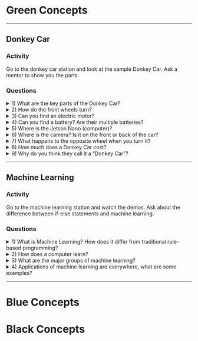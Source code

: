 # Green Concepts

------------------------------------

## Donkey Car
### Activity
Go to the donkey car station and look at the sample Donkey Car. Ask a mentor to show you the parts.
### Questions
<details><summary>1) What are the key parts of the Donkey Car?</summary>
<p>
  
The key parts are:
* RC Car chassis
* Nvidia Jetson Nano
* Servo controller
* Camera
* Battery for the Nano

</p>
</details>

<details><summary>2) How do the front wheels turn?</summary>
<p>

A 180 degree servo is used to steer the car

</p>
</details>

<details><summary>3) Can you find an electric motor?</summary>
<p>

There is only a single motor in the RC chassis

</p>
</details>

<details><summary>4) Can you find a battery?  Are their multiple batteries?
</summary>
<p>
  
There are two batteries - one for the motor and one for the Jetson Nano

</p>
</details>

<details><summary>5) Where is the Jetson Nano (computer)?</summary>
<p>

It is right on top!

</p>
</details>

<details><summary>6) Where is the camera?  Is it on the front or back of the car?</summary>
<p>

The camera is on the top facing forward

</p>
</details>

<details><summary>7) What happens to the opposite wheel when you turn it?</summary>
<p>

The transmission makes the wheels turn in opposite direction when one wheel is turned. - Is this correct?

</p>
</details>

<details><summary>8) How much does a Donkey Car cost?
</summary>
<p>
  
The car costs around $250 each.  The RC chassis cost about $110.

</p>
</details>

<details><summary>9) Why do you think they call it a “Donkey Car”?</summary>
<p>

They call it a "Donkey Car" because, like a Donkey, it is functional but not very sleek.

</p>
</details>

----------------------------------------------------

## Machine Learning
### Activity
Go to the machine learning station and watch the demos. Ask about the difference between if-else statements and machine learning.
### Questions
<details><summary>1) What is Machine Learning? How does it differ from traditional rule-based programming?</summary>
<p>
  
Machine learning is a method of data analysis that automates analytical model building, based on the idea that systems can learn from data. Rule-based programming is built off of if-else statements in code, and therefore every possible situation has to be thought of in advance by the programmer. Therefore, machine learning is well suited for situations where all possible inputs may not be defined.

</p>
</details>

<details><summary>2) How does a computer learn?</summary>
<p>

The computer learns through a process called training. Training is the process of adjusting a mathematical formula by feeding it data and adjusting the formula until it produces the desired output.

</p>
</details>

<details><summary>3) What are the major groups of machine learning?</summary>
<p>
  
There are 5 major groups of algorithms within machine learning.  They are:
* The connectionists (Neural Networks)
* The analogizers (Support Vector Machines)
* The Bayesians (Bayes’ Theorem)
* The evolutionaries (Genetic Algorithms)
* The symbolists (Inverse Deduction)

</p>
</details>

<details><summary>4) Applications of machine learning are everywhere, what are some examples?</summary>
<p>

Some applications of machine learning are:
* Voice Assistants (Siri, Alexa, etc.)
* Translation
* Self-Driving Cars

</p>
</details>

------------------------------------

# Blue Concepts

# Black Concepts

